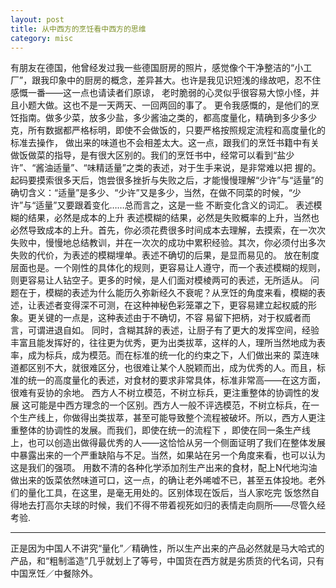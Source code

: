 ```yaml
---
layout: post
title: 从中西方的烹饪看中西方的思维
category: misc
---
```


有朋友在德国，他曾经发过我一些德国厨房的照片，感觉像个干净整洁的“小工厂”，跟我印象中的厨房的概念，差异甚大。也许是我见识短浅的缘故吧，忍不住感慨一番——这一点也请读者们原谅，
老时脆弱的心灵似乎很容易大惊小怪，并且小题大做。这也不是一天两天、一回两回的事了。
更令我感慨的，是他们的烹饪指南。做多少菜，放多少盐，多少酱油之类的，都高度量化，精确到多少多少克，所有数据都严格标明，即使不会做饭的，只要严格按照规定流程和高度量化的标准去操作，
做出来的味道也不会相差太大。这一点，跟我们的烹饪书籍中有关做饭做菜的指导，是有很大区别的。我们的烹饪书中，经常可以看到“盐少许”、“酱油适量”、“味精适量”之类的表述，对于生手来说，是非常难以把
握的。起码要摸索很多天后，饱尝很多挫折与失败之后，才能慢慢理解“少许”与“适量”的确切含义：“适量”是多少、“少许”又是多少，当然，在做不同菜的时候，“少许”与“适量”又要跟着变化……总而言之，这是一些
不断变化含义的词汇。
表述模糊的结果，必然是成本的上升
表述模糊的结果，必然是失败概率的上升，当然也必然导致成本的上升。首先，你必须花费很多时间成本去理解，去摸索，在一次次失败中，慢慢地总结教训，并在一次次的成功中累积经验。其次，你必须付出多次
失败的代价，为表述的模糊埋单。表述不确切的后果，是显而易见的。
放在制度层面也是。一个刚性的具体化的规则，更容易让人遵守，而一个表述模糊的规则，则更容易让人钻空子。更多的时候，是人们面对模棱两可的表述，无所适从。
问题在于，模糊的表述为什么能历久弥新经久不衰呢？从烹饪的角度来看，模糊的表述，让表述者变得深不可测，在这种神秘色彩笼罩之下，更容易建立起权威的形象。更关键的一点是，这种表述由于不确切，不容
易留下把柄，对于权威者而言，可谓进退自如。
同时，含糊其辞的表述，让厨子有了更大的发挥空间，经验丰富且能发挥好的，往往更为优秀，更为出类拔萃，这样的人，理所当然地成为表率，成为标兵，成为模范。而在标准的统一化的约束之下，人们做出来的
菜连味道都区别不大，就很难区分，也很难让某个人脱颖而出，成为优秀的人。而且，标准的统一的高度量化的表述，对食材的要求非常具体，标准非常高——在这方面，很难有妥协的余地。
西方人不树立模范，不树立标兵，更注重整体的协调性的发展
这可能是中西方理念的一个区别。西方人一般不评选模范，不树立标兵，在一个生产线上，你做得出类拔萃，甚至可能导致整个流程被破坏。所以，西方人更注重整体的协调性的发展。而我们，即使在统一的流程下
，即使在同一条生产线上，也可以创造出做得最优秀的人——这恰恰从另一个侧面证明了我们在整体发展中暴露出来的一个严重缺陷与不足。当然，如果站在另一个角度来看，也可以认为这是我们的强项。
用数不清的各种化学添加剂生产出来的食材，配上N代地沟油做出来的饭菜依然味道可口，这一点，的确让老外唏嘘不已，甚至五体投地。老外们的量化工具，在这里，是毫无用处的。区别体现在饭后，当人家吃完
饭悠然自得地去打高尔夫球的时候，我们不得不带着视死如归的表情走向厕所——尽管久经考验.

-------------------------

正是因为中国人不讲究“量化”／精确性，所以生产出来的产品必然就是马大哈式的产品，和“粗制滥造”几乎就划上了等号，中国货在西方就是劣质货的代名词，只有中国烹饪／中餐除外。 
